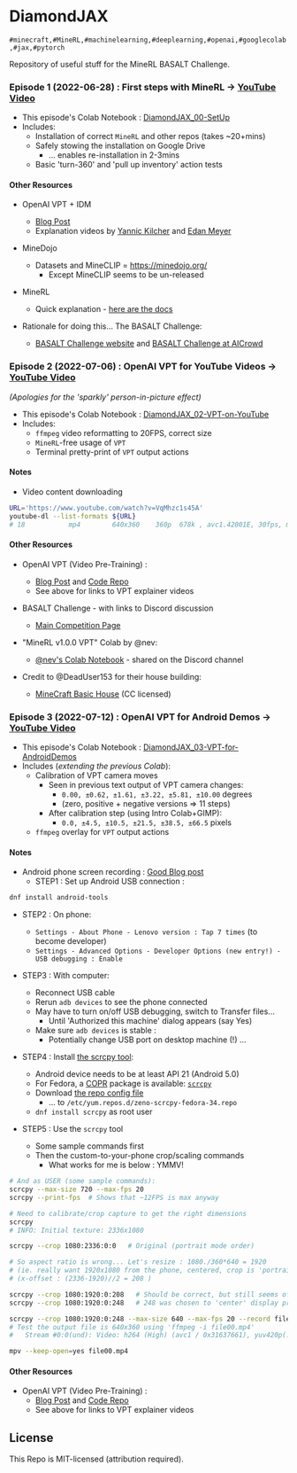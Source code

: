 # DiamondJAX
`
#minecraft,#MineRL,#machinelearning,#deeplearning,#openai,#googlecolab,#jax,#pytorch
`

Repository of useful stuff for the MineRL BASALT Challenge.


### Episode 1 (2022-06-28) : First steps with MineRL &rarr; [YouTube Video](https://youtu.be/8yIrWcyWGek)

* This episode's Colab Notebook : [DiamondJAX_00-SetUp](https://colab.research.google.com/drive/1rJ3lGy-bG7kJRe_wYBWg7fjSaD9oOMDw?usp=sharing)
* Includes:
  + Installation of correct `MineRL` and other repos (takes ~20+mins)
  + Safely stowing the installation on Google Drive
    - ... enables re-installation in 2-3mins
  + Basic 'turn-360' and 'pull up inventory' action tests

#### Other Resources

* OpenAI VPT + IDM
  * [Blog Post](https://openai.com/blog/vpt/)
  * Explanation videos by [Yannic Kilcher](https://www.youtube.com/watch?v=oz5yZc9ULAc) and [Edan Meyer](https://www.youtube.com/watch?v=ODat7kfZ-5k)
  
* MineDojo
  * Datasets and MineCLIP = https://minedojo.org/
    + Except MineCLIP seems to be un-released
  
* MineRL
  * Quick explanation - [here are the docs](https://minerl.readthedocs.io/en/v1.0.0/tutorials/index.html)

* Rationale for doing this... The BASALT Challenge:
  * [BASALT Challenge website](https://minerl.io/basalt/) and [BASALT Challenge at AICrowd](https://www.aicrowd.com/challenges/neurips-2022-minerl-basalt-competition)
  



### Episode 2 (2022-07-06) : OpenAI VPT for YouTube Videos &rarr; [YouTube Video](https://youtu.be/qdITG9B9s3c)

_(Apologies for the 'sparkly' person-in-picture effect)_


* This episode's Colab Notebook : [DiamondJAX_02-VPT-on-YouTube](https://colab.research.google.com/drive/17FiaBr8hqaHrfac4b-NUi3giF1qB--4g?usp=sharing)
* Includes:
    + `ffmpeg` video reformatting to 20FPS, correct size
    + `MineRL`-free usage of `VPT`
    + Terminal pretty-print of `VPT` output actions

#### Notes

* Video content downloading
    
```bash
URL='https://www.youtube.com/watch?v=VqMhzc1s45A'
youtube-dl --list-formats ${URL}
# 18           mp4        640x360    360p  678k , avc1.42001E, 30fps, mp4a.40.2 (44100Hz)youtube-dl --format 18 ${URL}  # 35Mb
```

#### Other Resources

* OpenAI VPT (Video Pre-Training) : 
    * [Blog Post](https://openai.com/blog/vpt/) and [Code Repo](https://github.com/openai/Video-Pre-Training)
    * See above for links to VPT explainer videos

* BASALT Challenge - with links to Discord discussion
    * [Main Competition Page](https://www.aicrowd.com/challenges/neurips-2022-minerl-basalt-competition)

* "MineRL v1.0.0 VPT" Colab by @nev:
    * [@nev's Colab Notebook](https://colab.research.google.com/drive/1OYdc4FwmW1nYTHLfCpEHv-hn83euvRdh?usp=sharing) - shared on the Discord channel

* Credit to @DeadUser153 for their house building: 
    * [MineCraft Basic House](https://www.youtube.com/watch?v=VqMhzc1s45A) (CC licensed)


### Episode 3 (2022-07-12) : OpenAI VPT for Android Demos &rarr; [YouTube Video](TBA)

* This episode's Colab Notebook : [DiamondJAX_03-VPT-for-AndroidDemos](https://colab.research.google.com/drive/1tUR0Y7fpxF3O_bLfiks6imSzNXJ_BRvK?usp=sharing)
* Includes (_extending the previous Colab_):
    + Calibration of VPT camera moves
      - Seen in previous text output of VPT camera changes: 
        - `0.00, ±0.62, ±1.61, ±3.22, ±5.81, ±10.00` degrees
        - (zero, positive + negative versions &rArr; 11 steps)
      - After calibration step (using Intro Colab+GIMP): 
        - `0.0, ±4.5, ±10.5, ±21.5, ±38.5, ±66.5` pixels
    + `ffmpeg` overlay for `VPT` output actions


#### Notes

* Android phone screen recording : [Good Blog post](https://www.fosslinux.com/46780/cast-video-android-linux.htm)
  + STEP1 : Set up Android USB connection :
```bash
dnf install android-tools
```

* STEP2 : On phone:
    + `Settings - About Phone - Lenovo version : Tap 7 times` (to become developer)
    + `Settings - Advanced Options - Developer Options (new entry!) - USB debugging : Enable`

* STEP3 : With computer:
    * Reconnect USB cable
    * Rerun `adb devices` to see the phone connected
    * May have to turn on/off USB debugging, switch to Transfer files...
        * Until 'Authorized this machine' dialog appears (say Yes) 
    * Make sure `adb devices` is stable : 
        * Potentially change USB port on desktop machine (!) ...

* STEP4 : Install [the scrcpy tool](https://github.com/Genymobile/scrcpy/blob/master/FAQ.md):
    * Android device needs to be at least API 21 (Android 5.0)
    * For Fedora, a [COPR](https://fedoraproject.org/wiki/Category:Copr) package is available: [`scrcpy`](https://copr.fedorainfracloud.org/coprs/zeno/scrcpy/)
    * Download [the repo config file](https://copr.fedorainfracloud.org/coprs/zeno/scrcpy/)
        * ... to `/etc/yum.repos.d/zeno-scrcpy-fedora-34.repo`
    * `dnf install scrcpy` as root user

* STEP5 : Use the `scrcpy` tool
    * Some sample commands first
    * Then the custom-to-your-phone crop/scaling commands
      + What works for me is below : YMMV!

```bash
# And as USER (some sample commands):
scrcpy --max-size 720 --max-fps 20
scrcpy --print-fps  # Shows that ~12FPS is max anyway

# Need to calibrate/crop capture to get the right dimensions
scrcpy 
# INFO: Initial texture: 2336x1080

scrcpy --crop 1080:2336:0:0   # Original (portrait mode order)

# So aspect ratio is wrong... Let's resize : 1080./360*640 = 1920 
# (ie. really want 1920x1080 from the phone, centered, crop is 'portrait')
# (x-offset : (2336-1920)//2 = 208 )

scrcpy --crop 1080:1920:0:208   # Should be correct, but still seems offset...
scrcpy --crop 1080:1920:0:248   # 248 was chosen to 'center' display properly

scrcpy --crop 1080:1920:0:248 --max-size 640 --max-fps 20 --record file00.mp4
# Test the output file is 640x360 using 'ffmpeg -i file00.mp4'
#   Stream #0:0(und): Video: h264 (High) (avc1 / 0x31637661), yuv420p(...), 640x360, 19.78 fps ...

mpv --keep-open=yes file00.mp4

```


#### Other Resources

* OpenAI VPT (Video Pre-Training) : 
    * [Blog Post](https://openai.com/blog/vpt/) and [Code Repo](https://github.com/openai/Video-Pre-Training)
    * See above for links to VPT explainer videos






## License

This Repo is MIT-licensed (attribution required).


